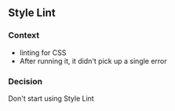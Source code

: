 ## Style Lint

### Context
- linting for CSS
- After running it, it didn't pick up a single error

### Decision
Don't start using Style Lint
